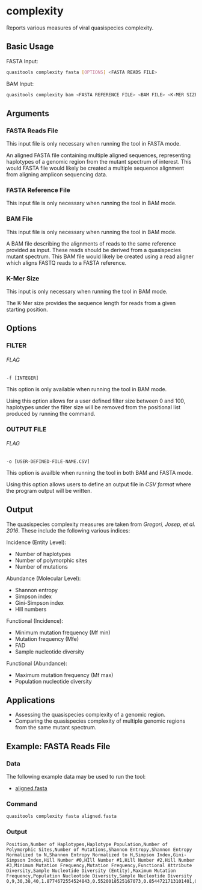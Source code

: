 # complexity

Reports various measures of viral quasispecies complexity.

## Basic Usage

FASTA Input:

```bash
quasitools complexity fasta [OPTIONS] <FASTA READS FILE>
```

BAM Input:

```bash
quasitools complexity bam <FASTA REFERENCE FILE> <BAM FILE> <K-MER SIZE> [OPTIONS] 
```

## Arguments

### FASTA Reads File

This input file is only necessary when running the tool in FASTA mode.

An aligned FASTA file containing multiple aligned sequences, representing haplotypes of a genomic region from the mutant spectrum of interest. This would FASTA file would likely be created a multiple sequence alignment from aligning amplicon sequencing data.

### FASTA Reference File

This input file is only necessary when running the tool in BAM mode.

### BAM File

This input file is only necessary when running the tool in BAM mode.

A BAM file describing the alignments of reads to the same reference provided as input. These reads should be derived from a quasispecies mutant spectrum. This BAM file would likely be created using a read aligner which aligns FASTQ reads to a FASTA reference.

### K-Mer Size

This input is only necessary when running the tool in BAM mode.

The K-Mer size provides the sequence length for reads from a given starting position.


## Options

### FILTER

###### FLAG
```
-f [INTEGER]
```

This option is only available when running the tool in BAM mode.

Using this option allows for a user defined filter size between 0 and 100, haplotypes under the filter size will be removed from the positional list produced by running the command.

### OUTPUT FILE

###### FLAG
```
-o [USER-DEFINED-FILE-NAME.CSV]
```

This option is availble when running the tool in both BAM and FASTA mode.

Using this option allows users to define an output file in *CSV format* where the program output will be written.

## Output

The quasispecies complexity measures are taken from *Gregori, Josep, et al. 2016*. These include the following various indices:

Incidence (Entity Level):

* Number of haplotypes
* Number of polymorphic sites
* Number of mutations

Abundance (Molecular Level):

* Shannon entropy
* Simpson index
* Gini-Simpson index
* Hill numbers

Functional (Incidence):

* Minimum mutation frequency (Mf min)
* Mutation frequency (Mfe)
* FAD
* Sample nucleotide diversity

Functional (Abundance):

* Maximum mutation frequency (Mf max)
* Population nucleotide diversity

## Applications

* Assessing the quasispecies complexity of a genomic region.
* Comparing the quasispecies complexity of multiple genomic regions from the same mutant spectrum.

## Example: FASTA Reads File

### Data

The following example data may be used to run the tool:

* [aligned.fasta](data/aligned.fasta)

### Command

```bash
quasitools complexity fasta aligned.fasta
```

### Output

```text
Position,Number of Haplotypes,Haplotype Population,Number of Polymorphic Sites,Number of Mutations,Shannon Entropy,Shannon Entropy Normalized to N,Shannon Entropy Normalized to H,Simpson Index,Gini-Simpson Index,Hill Number #0,HIll Number #1,Hill Number #2,Hill Number #3,Minimum Mutation Frequency,Mutation Frequency,Functional Attribute Diversity,Sample Nucleotide Diversity (Entity),Maximum Mutation Frequency,Population Nucleotide Diversity,Sample Nucleotide Diversity
0,9,30,38,40,1.8774672554524843,0.5520018525167073,0.8544721713101401,0.19111111111111112,0.8088888888888889,9.0,6.536927510444632,5.232558139534883,4.543368996115371,0.013333333333333334,0.05555555555555555,7.379999999999999,0.10249999999999998,0.03866666666666667,0.06682222222222223,0.06912643678160921
```
